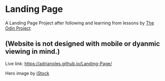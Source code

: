 # Landing Page

A Landing Page Project after following and learning from lessons by <a href="https://www.theodinproject.com/lessons/foundations-landing-page">The Odin Project</a>

(Website is not designed with mobile or dyanmic viewing in mind.)
---
Live link: https://adrianoles.github.io/Landing-Page/

Hero image by <a href="https://www.istockphoto.com/photo/3d-abstract-wavy-spiral-background-neon-lighting-gm1280582431-378858179?utm_medium=organic&utm_source=google&utm_campaign=iptcurl">iStock</a>